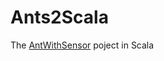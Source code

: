 # Ants2Scala
The [AntWithSensor](https://github.com/chicarrida/Ants/tree/master/AntWithSensors) poject in Scala
